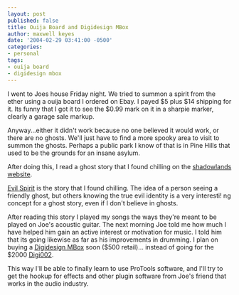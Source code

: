 ```yaml
---
layout: post
published: false
title: Ouija Board and Digidesign MBox
author: maxwell keyes
date: '2004-02-29 03:41:00 -0500'
categories:
- personal
tags:
- ouija board
- digidesign mbox
---
```


I went to Joes house Friday night. We tried to summon a spirit from the ether
using a ouija board I ordered on Ebay. I payed $5 plus $14 shipping for it. Its
funny that I got it to see the $0.99 mark on it in a sharpie marker, clearly a
garage sale markup.

Anyway...either it didn't work because no one believed it would work, or there
are no ghosts. We'll just have to find a more spooky area to visit to summon the
ghosts. Perhaps a public park I know of that is in Pine Hills that used to be
the grounds for an insane asylum.

After doing this, I read a ghost story that I found chilling on the [shadowlands
website](http://theshadowlands.net/).

[Evil Spirit](http://theshadowlands.net/ghost/ghost21.htm#evil) is the story
that I found chilling. The idea of a person seeing a friendly ghost, but others
knowing the true evil identity is a very interesti! ng concept for a ghost
story, even if I don't believe in ghosts.

After reading this story I played my songs the ways they're meant to be played
on Joe's acoustic guitar. The next morning Joe told me how much I have helped
him gain an active interest or motivation for music. I told him that its going
likewise as far as his improvements in drumming. I plan on buying a [Digidesign
MBox](http://digidesign.com/products/mbox/main.cfm) soon ($500 retail)...
instead of going for the $2000
[Digi002](http://digidesign.com/products/digi002/main.cfm).

This way I'll be able to finally learn to use ProTools software, and I'll try to
get the hookup for effects and other plugin software from Joe's friend that
works in the audio industry.
